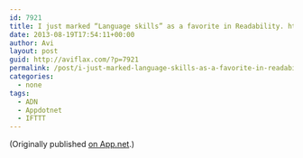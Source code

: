 ```yaml
---
id: 7921
title: I just marked “Language skills” as a favorite in Readability. http://www.readability.com/articles/t8v4rgap
date: 2013-08-19T17:54:11+00:00
author: Avi
layout: post
guid: http://aviflax.com/?p=7921
permalink: /post/i-just-marked-language-skills-as-a-favorite-in-readability-httpwww-readability-comarticlest8v4rgap/
categories:
  - none
tags:
  - ADN
  - Appdotnet
  - IFTTT
---
```

(Originally published [on App.net](http://alpha.app.net/aviflax/post/9417389).)